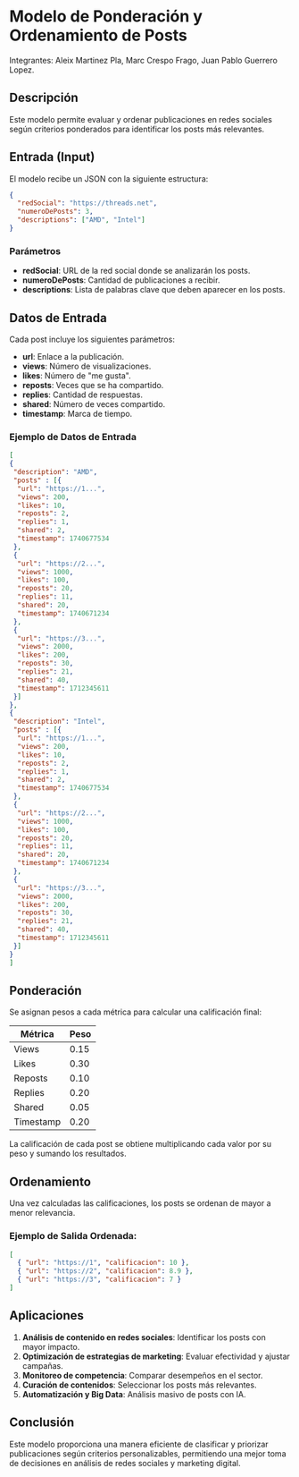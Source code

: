 # Modelo de Ponderación y Ordenamiento de Posts

Integrantes: Aleix Martinez Pla, Marc Crespo Frago, Juan Pablo Guerrero Lopez.
## Descripción

Este modelo permite evaluar y ordenar publicaciones en redes sociales según criterios ponderados para identificar los posts más relevantes.

## Entrada (Input)

El modelo recibe un JSON con la siguiente estructura:

```json
{
  "redSocial": "https://threads.net",
  "numeroDePosts": 3,
  "descriptions": ["AMD", "Intel"]
}
```

### Parámetros

- **redSocial**: URL de la red social donde se analizarán los posts.
- **numeroDePosts**: Cantidad de publicaciones a recibir.
- **descriptions**: Lista de palabras clave que deben aparecer en los posts.

## Datos de Entrada

Cada post incluye los siguientes parámetros:

- **url**: Enlace a la publicación.
- **views**: Número de visualizaciones.
- **likes**: Número de "me gusta".
- **reposts**: Veces que se ha compartido.
- **replies**: Cantidad de respuestas.
- **shared**: Número de veces compartido.
- **timestamp**: Marca de tiempo.

### Ejemplo de Datos de Entrada

```json
[
{
 "description": "AMD",
 "posts" : [{
  "url": "https://1...",
  "views": 200,
  "likes": 10,
  "reposts": 2,
  "replies": 1,
  "shared": 2,
  "timestamp": 1740677534
 },
 {
  "url": "https://2...",
  "views": 1000,
  "likes": 100,
  "reposts": 20,
  "replies": 11,
  "shared": 20,
  "timestamp": 1740671234
 },
 {
  "url": "https://3...",
  "views": 2000,
  "likes": 200,
  "reposts": 30,
  "replies": 21,
  "shared": 40,
  "timestamp": 1712345611
 }]
},
{
 "description": "Intel",
 "posts" : [{
  "url": "https://1...",
  "views": 200,
  "likes": 10,
  "reposts": 2,
  "replies": 1,
  "shared": 2,
  "timestamp": 1740677534
 },
 {
  "url": "https://2...",
  "views": 1000,
  "likes": 100,
  "reposts": 20,
  "replies": 11,
  "shared": 20,
  "timestamp": 1740671234
 },
 {
  "url": "https://3...",
  "views": 2000,
  "likes": 200,
  "reposts": 30,
  "replies": 21,
  "shared": 40,
  "timestamp": 1712345611
 }]
}
]
```

## Ponderación

Se asignan pesos a cada métrica para calcular una calificación final:

|Métrica|Peso|
|---|---|
|Views|0.15|
|Likes|0.30|
|Reposts|0.10|
|Replies|0.20|
|Shared|0.05|
|Timestamp|0.20|

La calificación de cada post se obtiene multiplicando cada valor por su peso y sumando los resultados.

## Ordenamiento

Una vez calculadas las calificaciones, los posts se ordenan de mayor a menor relevancia.

### Ejemplo de Salida Ordenada:

```json
[
  { "url": "https://1", "calificacion": 10 },
  { "url": "https://2", "calificacion": 8.9 },
  { "url": "https://3", "calificacion": 7 }
]
```

## Aplicaciones

1. **Análisis de contenido en redes sociales**: Identificar los posts con mayor impacto.
2. **Optimización de estrategias de marketing**: Evaluar efectividad y ajustar campañas.
3. **Monitoreo de competencia**: Comparar desempeños en el sector.
4. **Curación de contenidos**: Seleccionar los posts más relevantes.
5. **Automatización y Big Data**: Análisis masivo de posts con IA.

## Conclusión

Este modelo proporciona una manera eficiente de clasificar y priorizar publicaciones según criterios personalizables, permitiendo una mejor toma de decisiones en análisis de redes sociales y marketing digital.